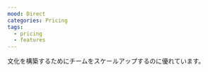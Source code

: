 ```yaml
---
mood: Direct
categories: Pricing
tags:
  - pricing
  - features
---
```

文化を構築するためにチームをスケールアップするのに優れています。